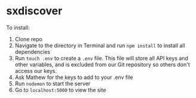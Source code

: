 # sxdiscover
To install:
1. Clone repo
2. Navigate to the directory in Terminal and run `npm install` to install all dependencies
3. Run `touch .env` to create a `.env` file. This file will store all API keys and other variables, and is excluded from our Git repository so others don't access our keys.
4. Ask Mathew for the keys to add to your .env file
5. Run `nodemon` to start the server
6. Go to `localhost:5000` to view the site
